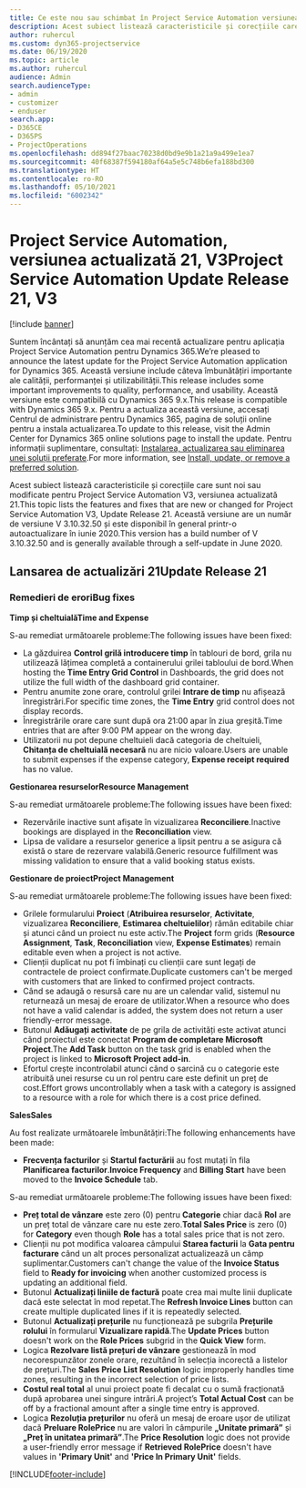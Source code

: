 ```yaml
---
title: Ce este nou sau schimbat în Project Service Automation versiunea actualizată 21, V3
description: Acest subiect listează caracteristicile și corecțiile care sunt disponibile în Project Service Automation V3, versiunea actualizată 21, V3.
author: ruhercul
ms.custom: dyn365-projectservice
ms.date: 06/19/2020
ms.topic: article
ms.author: ruhercul
audience: Admin
search.audienceType:
- admin
- customizer
- enduser
search.app:
- D365CE
- D365PS
- ProjectOperations
ms.openlocfilehash: dd894f27baac70238d0bd9e9b1a21a9a499e1ea7
ms.sourcegitcommit: 40f68387f594180af64a5e5c748b6efa188bd300
ms.translationtype: HT
ms.contentlocale: ro-RO
ms.lasthandoff: 05/10/2021
ms.locfileid: "6002342"
---
```

# <a name="project-service-automation-update-release-21-v3"></a><span data-ttu-id="0f704-103">Project Service Automation, versiunea actualizată 21, V3</span><span class="sxs-lookup"><span data-stu-id="0f704-103">Project Service Automation Update Release 21, V3</span></span>

[!include [banner](../includes/psa-now-project-operations.md)]

<span data-ttu-id="0f704-104">Suntem încântați să anunțăm cea mai recentă actualizare pentru aplicația Project Service Automation pentru Dynamics 365.</span><span class="sxs-lookup"><span data-stu-id="0f704-104">We’re pleased to announce the latest update for the Project Service Automation application for Dynamics 365.</span></span> <span data-ttu-id="0f704-105">Această versiune include câteva îmbunătățiri importante ale calității, performanței și utilizabilității.</span><span class="sxs-lookup"><span data-stu-id="0f704-105">This release includes some important improvements to quality, performance, and usability.</span></span> <span data-ttu-id="0f704-106">Această versiune este compatibilă cu Dynamics 365 9.x.</span><span class="sxs-lookup"><span data-stu-id="0f704-106">This release is compatible with Dynamics 365 9.x.</span></span> <span data-ttu-id="0f704-107">Pentru a actualiza această versiune, accesați Centrul de administrare pentru Dynamics 365, pagina de soluții online pentru a instala actualizarea.</span><span class="sxs-lookup"><span data-stu-id="0f704-107">To update to this release, visit the Admin Center for Dynamics 365 online solutions page to install the update.</span></span> <span data-ttu-id="0f704-108">Pentru informații suplimentare, consultați: [Instalarea, actualizarea sau eliminarea unei soluții preferate](/power-platform/admin/install-remove-preferred-solution).</span><span class="sxs-lookup"><span data-stu-id="0f704-108">For more information, see [Install, update, or remove a preferred solution](/power-platform/admin/install-remove-preferred-solution).</span></span>

<span data-ttu-id="0f704-109">Acest subiect listează caracteristicile și corecțiile care sunt noi sau modificate pentru Project Service Automation V3, versiunea actualizată 21.</span><span class="sxs-lookup"><span data-stu-id="0f704-109">This topic lists the features and fixes that are new or changed for Project Service Automation V3, Update Release 21.</span></span> <span data-ttu-id="0f704-110">Această versiune are un număr de versiune V 3.10.32.50 și este disponibil în general printr-o autoactualizare în iunie 2020.</span><span class="sxs-lookup"><span data-stu-id="0f704-110">This version has a build number of V 3.10.32.50 and is generally available through a self-update in June 2020.</span></span>

## <a name="update-release-21"></a><span data-ttu-id="0f704-111">Lansarea de actualizări 21</span><span class="sxs-lookup"><span data-stu-id="0f704-111">Update Release 21</span></span>

### <a name="bug-fixes"></a><span data-ttu-id="0f704-112">Remedieri de erori</span><span class="sxs-lookup"><span data-stu-id="0f704-112">Bug fixes</span></span>

<span data-ttu-id="0f704-113">**Timp și cheltuială**</span><span class="sxs-lookup"><span data-stu-id="0f704-113">**Time and Expense**</span></span>

<span data-ttu-id="0f704-114">S-au remediat următoarele probleme:</span><span class="sxs-lookup"><span data-stu-id="0f704-114">The following issues have been fixed:</span></span>

- <span data-ttu-id="0f704-115">La găzduirea **Control grilă introducere timp** în tablouri de bord, grila nu utilizează lățimea completă a containerului grilei tabloului de bord.</span><span class="sxs-lookup"><span data-stu-id="0f704-115">When hosting the **Time Entry Grid Control** in Dashboards, the grid does not utilize the full width of the dashboard grid container.</span></span>
- <span data-ttu-id="0f704-116">Pentru anumite zone orare, controlul grilei **Intrare de timp** nu afișează înregistrări.</span><span class="sxs-lookup"><span data-stu-id="0f704-116">For specific time zones, the **Time Entry** grid control does not display records.</span></span>
- <span data-ttu-id="0f704-117">Înregistrările orare care sunt după ora 21:00 apar în ziua greșită.</span><span class="sxs-lookup"><span data-stu-id="0f704-117">Time entries that are after 9:00 PM appear on the wrong day.</span></span>
- <span data-ttu-id="0f704-118">Utilizatorii nu pot depune cheltuieli dacă categoria de cheltuieli, **Chitanța de cheltuială necesară** nu are nicio valoare.</span><span class="sxs-lookup"><span data-stu-id="0f704-118">Users are unable to submit expenses if the expense category, **Expense receipt required** has no value.</span></span>

<span data-ttu-id="0f704-119">**Gestionarea resurselor**</span><span class="sxs-lookup"><span data-stu-id="0f704-119">**Resource Management**</span></span>

<span data-ttu-id="0f704-120">S-au remediat următoarele probleme:</span><span class="sxs-lookup"><span data-stu-id="0f704-120">The following issues have been fixed:</span></span>

- <span data-ttu-id="0f704-121">Rezervările inactive sunt afișate în vizualizarea **Reconciliere**.</span><span class="sxs-lookup"><span data-stu-id="0f704-121">Inactive bookings are displayed in the **Reconciliation** view.</span></span>
- <span data-ttu-id="0f704-122">Lipsa de validare a resurselor generice a lipsit pentru a se asigura că există o stare de rezervare valabilă.</span><span class="sxs-lookup"><span data-stu-id="0f704-122">Generic resource fulfillment was missing validation to ensure that a valid booking status exists.</span></span>

<span data-ttu-id="0f704-123">**Gestionare de proiect**</span><span class="sxs-lookup"><span data-stu-id="0f704-123">**Project Management**</span></span>

<span data-ttu-id="0f704-124">S-au remediat următoarele probleme:</span><span class="sxs-lookup"><span data-stu-id="0f704-124">The following issues have been fixed:</span></span>

- <span data-ttu-id="0f704-125">Grilele formularului **Proiect** (**Atribuirea resurselor**, **Activitate**, vizualizarea **Reconciliere**, **Estimarea cheltuielilor**) rămân editabile chiar și atunci când un proiect nu este activ.</span><span class="sxs-lookup"><span data-stu-id="0f704-125">The **Project** form grids (**Resource Assignment**, **Task**, **Reconciliation** view, **Expense Estimates**) remain editable even when a project is not active.</span></span>
- <span data-ttu-id="0f704-126">Clienții duplicat nu pot fi îmbinați cu clienții care sunt legați de contractele de proiect confirmate.</span><span class="sxs-lookup"><span data-stu-id="0f704-126">Duplicate customers can't be merged with customers that are linked to confirmed project contracts.</span></span>
- <span data-ttu-id="0f704-127">Când se adaugă o resursă care nu are un calendar valid, sistemul nu returnează un mesaj de eroare de utilizator.</span><span class="sxs-lookup"><span data-stu-id="0f704-127">When a resource who does not have a valid calendar is added, the system does not return a user friendly-error message.</span></span>
- <span data-ttu-id="0f704-128">Butonul **Adăugați activitate** de pe grila de activități este activat atunci când proiectul este conectat **Program de completare Microsoft Project**.</span><span class="sxs-lookup"><span data-stu-id="0f704-128">The **Add Task** button on the task grid is enabled when the project is linked to **Microsoft Project add-in**.</span></span>
- <span data-ttu-id="0f704-129">Efortul crește incontrolabil atunci când o sarcină cu o categorie este atribuită unei resurse cu un rol pentru care este definit un preț de cost.</span><span class="sxs-lookup"><span data-stu-id="0f704-129">Effort grows uncontrollably when a task with a category is assigned to a resource with a role for which there is a cost price defined.</span></span>

<span data-ttu-id="0f704-130">**Sales**</span><span class="sxs-lookup"><span data-stu-id="0f704-130">**Sales**</span></span>

<span data-ttu-id="0f704-131">Au fost realizate următoarele îmbunătățiri:</span><span class="sxs-lookup"><span data-stu-id="0f704-131">The following enhancements have been made:</span></span>

- <span data-ttu-id="0f704-132">**Frecvența facturilor** și **Startul facturării** au fost mutați în fila **Planificarea facturilor**.</span><span class="sxs-lookup"><span data-stu-id="0f704-132">**Invoice Frequency** and **Billing Start** have been moved to the **Invoice Schedule** tab.</span></span>

<span data-ttu-id="0f704-133">S-au remediat următoarele probleme:</span><span class="sxs-lookup"><span data-stu-id="0f704-133">The following issues have been fixed:</span></span>

- <span data-ttu-id="0f704-134">**Preț total de vânzare** este zero (0) pentru **Categorie** chiar dacă **Rol** are un preț total de vânzare care nu este zero.</span><span class="sxs-lookup"><span data-stu-id="0f704-134">**Total Sales Price** is zero (0) for **Category** even though **Role** has a total sales price that is not zero.</span></span>
- <span data-ttu-id="0f704-135">Clienții nu pot modifica valoarea câmpului **Starea facturii** la **Gata pentru facturare** când un alt proces personalizat actualizează un câmp suplimentar.</span><span class="sxs-lookup"><span data-stu-id="0f704-135">Customers can't change the value of the **Invoice Status** field to **Ready for invoicing** when another customized process is updating an additional field.</span></span>
- <span data-ttu-id="0f704-136">Butonul **Actualizați liniile de factură** poate crea mai multe linii duplicate dacă este selectat în mod repetat.</span><span class="sxs-lookup"><span data-stu-id="0f704-136">The **Refresh Invoice Lines** button can create multiple duplicated lines if it is repeatedly selected.</span></span>
- <span data-ttu-id="0f704-137">Butonul **Actualizați prețurile** nu funcționează pe subgrila **Prețurile rolului** în formularul **Vizualizare rapidă**.</span><span class="sxs-lookup"><span data-stu-id="0f704-137">The **Update Prices** button doesn't work on the **Role Prices** subgrid in the **Quick View** form.</span></span>
- <span data-ttu-id="0f704-138">Logica **Rezolvare listă prețuri de vânzare** gestionează în mod necorespunzător zonele orare, rezultând în selecția incorectă a listelor de prețuri.</span><span class="sxs-lookup"><span data-stu-id="0f704-138">The **Sales Price List Resolution** logic improperly handles time zones, resulting in the incorrect selection of price lists.</span></span>
- <span data-ttu-id="0f704-139">**Costul real total** al unui proiect poate fi decalat cu o sumă fracționată după aprobarea unei singure intrări.</span><span class="sxs-lookup"><span data-stu-id="0f704-139">A project’s **Total Actual Cost** can be off by a fractional amount after a single time entry is approved.</span></span>
- <span data-ttu-id="0f704-140">Logica **Rezoluția prețurilor** nu oferă un mesaj de eroare ușor de utilizat dacă **Preluare RolePrice** nu are valori în câmpurile **„Unitate primară”** și **„Preț în unitatea primară”**.</span><span class="sxs-lookup"><span data-stu-id="0f704-140">The **Price Resolution** logic does not provide a user-friendly error message if **Retrieved RolePrice** doesn't have values in **'Primary Unit'** and **'Price In Primary Unit'** fields.</span></span>


[!INCLUDE[footer-include](../includes/footer-banner.md)]